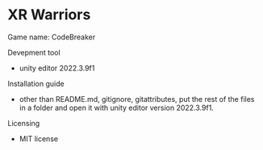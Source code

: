 # XR Warriors
 Game name: CodeBreaker

 Devepment tool 
- unity editor 2022.3.9f1

Installation guide
- other than README.md, gitignore, gitattributes, put the rest of the files in a folder and open it with unity editor version 2022.3.9f1.

Licensing
- MIT license